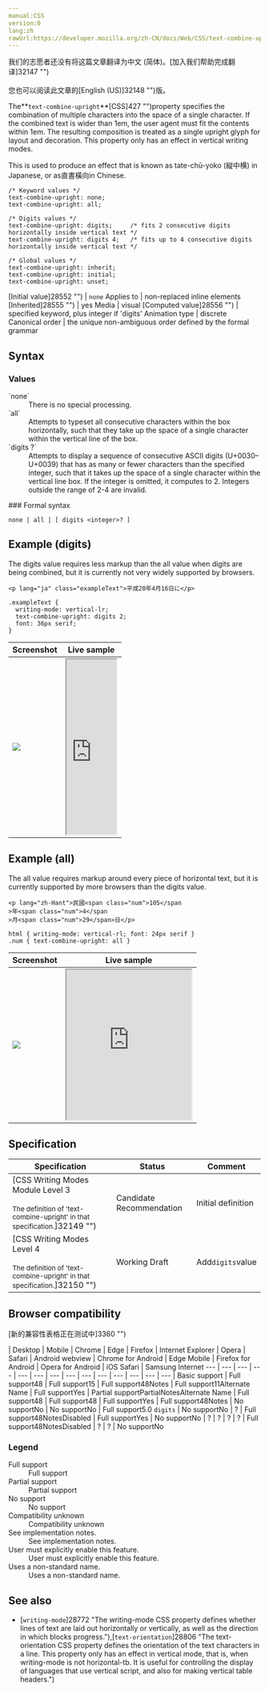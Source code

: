 ```yaml
---
manual:CSS
version:0
lang:zh
rawUrl:https://developer.mozilla.org/zh-CN/docs/Web/CSS/text-combine-upright
---
```




<bdi>我们的志愿者还没有将这篇文章翻译为<bdi>中文 (简体)</bdi>。[加入我们帮助完成翻译]32147 "")<br></br>您也可以阅读此文章的[English (US)]32148 "")版。</bdi>






The**`text-combine-upright`**[CSS]427 "")property specifies the combination of multiple characters into the space of a single character. If the combined text is wider than 1em, the user agent must fit the contents within 1em. The resulting composition is treated as a single upright glyph for layout and decoration. This property only has an effect in vertical writing modes.



This is used to produce an effect that is known as tate-chū-yoko (縦中横) in Japanese, or as直書橫向in Chinese.


```
/* Keyword values */
text-combine-upright: none;
text-combine-upright: all;

/* Digits values */
text-combine-upright: digits;     /* fits 2 consecutive digits horizontally inside vertical text */
text-combine-upright: digits 4;   /* fits up to 4 consecutive digits horizontally inside vertical text */

/* Global values */
text-combine-upright: inherit;
text-combine-upright: initial;
text-combine-upright: unset;
```

[Initial value]28552 "") | `none` 
Applies to | non-replaced inline elements 
[Inherited]28555 "") | yes 
Media | visual 
[Computed value]28556 "") | specified keyword, plus integer if &#39;digits&#39; 
Animation type | discrete 
Canonical order | the unique non-ambiguous order defined by the formal grammar 


## Syntax<a name="Syntax"></a>

### Values<a name="Values"></a>
<dl><dt id=''>`none`</dt><dd>There is no special processing.</dd><dt id=''>`all`</dt><dd>Attempts to typeset all consecutive characters within the box horizontally, such that they take up the space of a single character within the vertical line of the box.</dd><dt id=''>`digits <integer>?`</dt><dd>Attempts to display a sequence of consecutive ASCII digits (U+0030–U+0039) that has as many or fewer characters than the specified integer, such that it takes up the space of a single character within the vertical line box. If the integer is omitted, it computes to 2. Integers outside the range of 2-4 are invalid.</dd></dl>
### Formal syntax<a name="Formal_syntax"></a>

```
none | all | [ digits <integer>? ]
```

## Example (digits)<a name="Example_(digits)"></a>


The digits value requires less markup than the all value when digits are being combined, but it is currently not very widely supported by browsers.


```
<p lang="ja" class="exampleText">平成20年4月16日に</p>
```

```
.exampleText {
  writing-mode: vertical-lr;
  text-combine-upright: digits 2;
  font: 36px serif;
}
```

Screenshot | Live sample 
 ---  |  ---  | 
![](%32140.png "") | <iframe src='https://mdn.mozillademos.org/en-US/docs/Web/CSS/text-combine-upright$samples/Example_(digits)?revision=1331153' width='100' height='350'></iframe> 



## Example (all)<a name="Example_(all)"></a>


The all value requires markup around every piece of horizontal text, but it is currently supported by more browsers than the digits value.


```
<p lang="zh-Hant">民國<span class="num">105</span
>年<span class="num">4</span
>月<span class="num">29</span>日</p>
```

```
html { writing-mode: vertical-rl; font: 24px serif }
.num { text-combine-upright: all }
```

Screenshot | Live sample 
 ---  |  ---  | 
![](%32139.png "") | <iframe src='https://mdn.mozillademos.org/en-US/docs/Web/CSS/text-combine-upright$samples/Example_(all)?revision=1331153' width='250' height='300'></iframe> 



## Specification<a name="Specification"></a>

Specification | Status | Comment 
 ---  |  ---  |  ---  | 
[CSS Writing Modes Module Level 3<br></br><small>The definition of &#39;text-combine-upright&#39; in that specification.</small>]32149 "") | Candidate Recommendation | Initial definition 
[CSS Writing Modes Level 4<br></br><small>The definition of &#39;text-combine-upright&#39; in that specification.</small>]32150 "") | Working Draft | Add`digits`value 


## Browser compatibility<a name="Browser_compatibility"></a>




[新的兼容性表格正在测试中<i></i>]3360 "")

 | <abbr>Desktop<i></i></abbr> | <abbr>Mobile<i></i></abbr> 
 | <abbr>Chrome<i></i></abbr> | <abbr>Edge<i></i></abbr> | <abbr>Firefox<i></i></abbr> | <abbr>Internet Explorer<i></i></abbr> | <abbr>Opera<i></i></abbr> | <abbr>Safari<i></i></abbr> | <abbr>Android webview<i></i></abbr> | <abbr>Chrome for Android<i></i></abbr> | <abbr>Edge Mobile<i></i></abbr> | <abbr>Firefox for Android<i></i></abbr> | <abbr>Opera for Android<i></i></abbr> | <abbr>iOS Safari<i></i></abbr> | <abbr>Samsung Internet<i></i></abbr> 
 ---  |  ---  |  ---  |  ---  |  ---  |  ---  |  ---  |  ---  |  ---  |  ---  |  ---  |  ---  |  ---  |  ---  | 
Basic support | <abbr>Full support</abbr>48 | <abbr>Full support</abbr>15 | <abbr>Full support</abbr>48<abbr>Notes<i></i></abbr> | <abbr>Full support</abbr>11<abbr>Alternate Name<i></i></abbr> | <abbr>Full support</abbr>Yes | <abbr>Partial support</abbr>Partial<abbr>Notes<i></i></abbr><abbr>Alternate Name<i></i></abbr> | <abbr>Full support</abbr>48 | <abbr>Full support</abbr>48 | <abbr>Full support</abbr>Yes | <abbr>Full support</abbr>48<abbr>Notes<i></i></abbr> | <abbr>No support</abbr>No | <abbr>No support</abbr>No | <abbr>Full support</abbr>5.0 
`digits` | <abbr>No support</abbr>No | <abbr>?</abbr> | <abbr>Full support</abbr>48<abbr>Notes<i></i></abbr><abbr>Disabled<i></i></abbr> | <abbr>Full support</abbr>Yes | <abbr>No support</abbr>No | <abbr>?</abbr> | <abbr>?</abbr> | <abbr>?</abbr> | <abbr>?</abbr> | <abbr>Full support</abbr>48<abbr>Notes<i></i></abbr><abbr>Disabled<i></i></abbr> | <abbr>?</abbr> | <abbr>?</abbr> | <abbr>No support</abbr>No 


### Legend<a name="Legend"></a>
<dl><dt id=''><abbr>Full support</abbr></dt><dd>Full support</dd><dt id=''><abbr>Partial support</abbr></dt><dd>Partial support</dd><dt id=''><abbr>No support</abbr></dt><dd>No support</dd><dt id=''><abbr>Compatibility unknown</abbr></dt><dd>Compatibility unknown</dd><dt id=''><abbr>See implementation notes.<i></i></abbr></dt><dd>See implementation notes.</dd><dt id=''><abbr>User must explicitly enable this feature.<i></i></abbr></dt><dd>User must explicitly enable this feature.</dd><dt id=''><abbr>Uses a non-standard name.<i></i></abbr></dt><dd>Uses a non-standard name.</dd></dl>





## See also<a name="See_also"></a>

* [`writing-mode`]28772 "The writing-mode CSS property defines whether lines of text are laid out horizontally or vertically, as well as the direction in which blocks progress."),[`text-orientation`]28806 "The text-orientation CSS property defines the orientation of the text characters in a line. This property only has an effect in vertical mode, that is, when writing-mode is not horizontal-tb. It is useful for controlling the display of languages that use vertical script, and also for making vertical table headers.")



